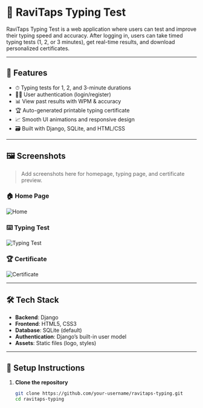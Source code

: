 # 🧠 RaviTaps Typing Test

RaviTaps Typing Test is a web application where users can test and improve their typing speed and accuracy. After logging in, users can take timed typing tests (1, 2, or 3 minutes), get real-time results, and download personalized certificates.

---

## 🚀 Features

- ⏱ Typing tests for 1, 2, and 3-minute durations
- 🧑‍💻 User authentication (login/register)
- 📊 View past results with WPM & accuracy
- 🏆 Auto-generated printable typing certificate
- 📈 Smooth UI animations and responsive design
- 🗃 Built with Django, SQLite, and HTML/CSS

---

## 🖼️ Screenshots

> Add screenshots here for homepage, typing page, and certificate preview.
### 🏠 Home Page
![Home](screenshots/home.png)

### ⌨️ Typing Test
![Typing Test](screenshots/typing_test.png)

### 🏆 Certificate
![Certificate](screenshots/certificate.png)

---

## 🛠️ Tech Stack

- **Backend**: Django
- **Frontend**: HTML5, CSS3
- **Database**: SQLite (default)
- **Authentication**: Django’s built-in user model
- **Assets**: Static files (logo, styles)

---

## 🔧 Setup Instructions

1. **Clone the repository**

   ```bash
   git clone https://github.com/your-username/ravitaps-typing.git
   cd ravitaps-typing
